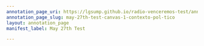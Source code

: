 ```yaml
---
annotation_page_uri: https://lgsump.github.io/radio-venceremos-test/annotations/may-27th-test-canvas-1-contexto-pol-tico.json
annotation_page_slug: may-27th-test-canvas-1-contexto-pol-tico
layout: annotation_page
manifest_label: May 27th Test

---
```

